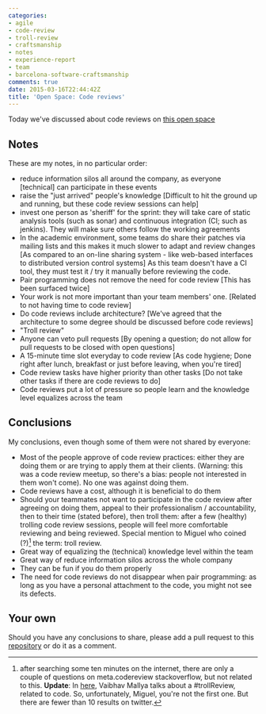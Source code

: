```yaml
---
categories:
- agile
- code-review
- troll-review
- craftsmanship
- notes
- experience-report
- team
- barcelona-software-craftsmanship
comments: true
date: 2015-03-16T22:44:42Z
title: 'Open Space: Code reviews'
---
```


Today we've discussed about code reviews on [this open space][eventpage]

## Notes

These are my notes, in no particular order:

  * reduce information silos all around the company, as everyone [technical] can participate in these events
  * raise the "just arrived" people's knowledge [Difficult to hit the ground up and running, but these code review sessions can help]
  * invest one person as 'sheriff' for the sprint: they will take care of static analysis tools (such as sonar) and continuous integration (CI; such as jenkins). They will make sure others follow the working agreements
  * In the academic environment, some teams do share their patches via mailing lists and this makes it much slower to adapt and review changes [As compared to an on-line sharing system - like web-based interfaces to distributed version control systems] As this team doesn't have a CI tool, they must test it / try it manually before reviewing the code.
  * Pair programming does not remove the need for code review [This has been surfaced twice]
  * Your work is not more important than your team members' one. [Related to not having time to code review]
  * Do code reviews include architecture? [We've agreed that the architecture to some degree should be discussed before code reviews]
  * "Troll review"
  * Anyone can veto pull requests [By opening a question; do not allow for pull requests to be closed with open questions]
  * A 15-minute time slot everyday to code review [As code hygiene; Done right after lunch,  breakfast or just before leaving, when you're tired]
  * Code review tasks have higher priority than other tasks [Do not take other tasks if there are code reviews to do]
  * Code reviews put a lot of pressure so people learn and the knowledge level equalizes across the team


## Conclusions


 My conclusions, even though some of them were not shared by everyone:

  * Most of the people approve of code review practices: either they are doing them or are trying to apply them at their clients. (Warning: this was a code review meetup, so there's a bias: people not interested in them won't come). No one was against doing them.
  * Code reviews have a cost, although it is beneficial to do them
  * Should your teammates not want to participate in the code review after agreeing on doing them, appeal to their professionalism / accountability, then to their time (stated before), then troll them: after a few (healthy) trolling code review sessions, people will feel more comfortable reviewing and being reviewed. Special mention to Miguel who coined (?)[^1] the term: troll review.
  * Great way of equalizing the (technical) knowledge level within the team
  * Great way of reduce information silos across the whole company
  * They can be fun if you do them properly
  * The need for code reviews do not disappear when pair programming: as long as you have a personal attachment to the code, you might not see its defects.


## Your own

Should you have any conclusions to share, please add a pull request to this [repository][blog_source] or do it as a comment.


[eventpage]: http://www.meetup.com/Barcelona-Software-Craftsmanship/events/220293683/
[blog_source]: https://github.com/alvarogarcia7/blog_source
[^1]: after searching some ten minutes on the internet, there are only a couple of questions on meta.codereview stackoverflow, but not related to this. **Update**: In [here](https://twitter.com/mallyvai/status/314260072798752768), Vaibhav Mallya talks about a #trollReview, related to code. So, unfortunately, Miguel, you're not the first one. But there are fewer than 10 results on twitter.



